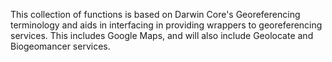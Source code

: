 This collection of functions is based on Darwin Core's Georeferencing terminology and aids in interfacing in providing wrappers to georeferencing services.  This includes Google Maps, and will also include Geolocate and Biogeomancer services.